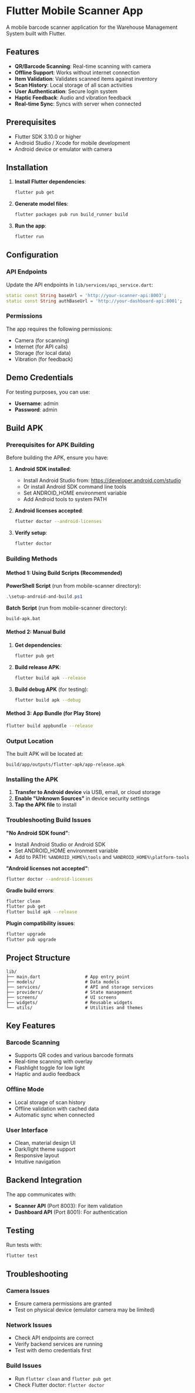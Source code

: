 # Flutter Mobile Scanner App

A mobile barcode scanner application for the Warehouse Management System built with Flutter.

## Features

- **QR/Barcode Scanning**: Real-time scanning with camera
- **Offline Support**: Works without internet connection
- **Item Validation**: Validates scanned items against inventory
- **Scan History**: Local storage of all scan activities
- **User Authentication**: Secure login system
- **Haptic Feedback**: Audio and vibration feedback
- **Real-time Sync**: Syncs with server when connected

## Prerequisites

- Flutter SDK 3.10.0 or higher
- Android Studio / Xcode for mobile development
- Android device or emulator with camera

## Installation

1. **Install Flutter dependencies**:
   ```bash
   flutter pub get
   ```

2. **Generate model files**:
   ```bash
   flutter packages pub run build_runner build
   ```

3. **Run the app**:
   ```bash
   flutter run
   ```

## Configuration

### API Endpoints

Update the API endpoints in `lib/services/api_service.dart`:

```dart
static const String baseUrl = 'http://your-scanner-api:8003';
static const String authBaseUrl = 'http://your-dashboard-api:8001';
```

### Permissions

The app requires the following permissions:
- Camera (for scanning)
- Internet (for API calls)
- Storage (for local data)
- Vibration (for feedback)

## Demo Credentials

For testing purposes, you can use:
- **Username**: admin
- **Password**: admin

## Build APK

### Prerequisites for APK Building

Before building the APK, ensure you have:

1. **Android SDK installed**:
   - Install Android Studio from: https://developer.android.com/studio
   - Or install Android SDK command line tools
   - Set ANDROID_HOME environment variable
   - Add Android tools to system PATH

2. **Android licenses accepted**:
   ```bash
   flutter doctor --android-licenses
   ```

3. **Verify setup**:
   ```bash
   flutter doctor
   ```

### Building Methods

#### Method 1: Using Build Scripts (Recommended)

**PowerShell Script** (run from mobile-scanner directory):
```powershell
.\setup-android-and-build.ps1
```

**Batch Script** (run from mobile-scanner directory):
```cmd
build-apk.bat
```

#### Method 2: Manual Build

1. **Get dependencies**:
   ```bash
   flutter pub get
   ```

2. **Build release APK**:
   ```bash
   flutter build apk --release
   ```

3. **Build debug APK** (for testing):
   ```bash
   flutter build apk --debug
   ```

#### Method 3: App Bundle (for Play Store)
```bash
flutter build appbundle --release
```

### Output Location

The built APK will be located at:
```
build/app/outputs/flutter-apk/app-release.apk
```

### Installing the APK

1. **Transfer to Android device** via USB, email, or cloud storage
2. **Enable "Unknown Sources"** in device security settings
3. **Tap the APK file** to install

### Troubleshooting Build Issues

**"No Android SDK found"**:
- Install Android Studio or Android SDK
- Set ANDROID_HOME environment variable
- Add to PATH: `%ANDROID_HOME%\tools` and `%ANDROID_HOME%\platform-tools`

**"Android licenses not accepted"**:
```bash
flutter doctor --android-licenses
```

**Gradle build errors**:
```bash
flutter clean
flutter pub get
flutter build apk --release
```

**Plugin compatibility issues**:
```bash
flutter upgrade
flutter pub upgrade
```

## Project Structure

```
lib/
├── main.dart                 # App entry point
├── models/                   # Data models
├── services/                 # API and storage services
├── providers/                # State management
├── screens/                  # UI screens
├── widgets/                  # Reusable widgets
└── utils/                    # Utilities and themes
```

## Key Features

### Barcode Scanning
- Supports QR codes and various barcode formats
- Real-time scanning with overlay
- Flashlight toggle for low light
- Haptic and audio feedback

### Offline Mode
- Local storage of scan history
- Offline validation with cached data
- Automatic sync when connected

### User Interface
- Clean, material design UI
- Dark/light theme support
- Responsive layout
- Intuitive navigation

## Backend Integration

The app communicates with:
- **Scanner API** (Port 8003): For item validation
- **Dashboard API** (Port 8001): For authentication

## Testing

Run tests with:
```bash
flutter test
```

## Troubleshooting

### Camera Issues
- Ensure camera permissions are granted
- Test on physical device (emulator camera may be limited)

### Network Issues
- Check API endpoints are correct
- Verify backend services are running
- Test with demo credentials first

### Build Issues
- Run `flutter clean` and `flutter pub get`
- Check Flutter doctor: `flutter doctor`